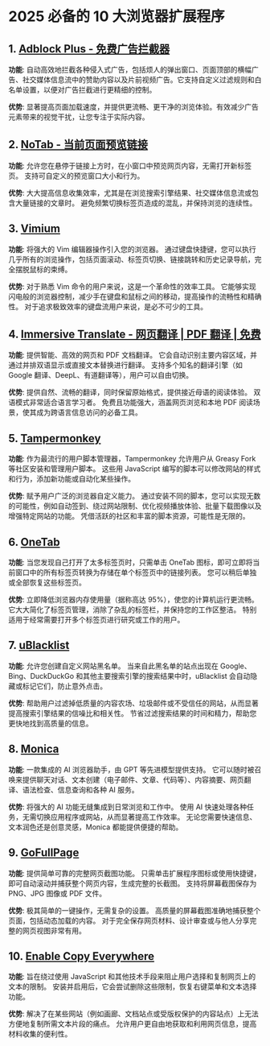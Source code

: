 # 2025 必备的 10 大浏览器扩展程序

## 1. [Adblock Plus - 免费广告拦截器](https://chromewebstore.google.com/detail/cfhdojbkjhnklbpkdaibdccddilifddb)

**功能**: 自动高效地拦截各种侵入式广告，包括烦人的弹出窗口、页面顶部的横幅广告、社交媒体信息流中的赞助内容以及片前视频广告。它支持自定义过滤规则和白名单设置，以便对广告拦截进行更精细的控制。

**优势**: 显著提高页面加载速度，并提供更流畅、更干净的浏览体验。有效减少广告元素带来的视觉干扰，让您专注于实际内容。

## 2. [NoTab - 当前页面预览链接](https://notab.wand.tools)
**功能**: 允许您在悬停于链接上方时，在小窗口中预览网页内容，无需打开新标签页。 支持可自定义的预览窗口大小和行为。

**优势**: 大大提高信息收集效率，尤其是在浏览搜索引擎结果、社交媒体信息流或包含大量链接的文章时。 避免频繁切换标签页造成的混乱，并保持浏览的连续性。

## 3. [Vimium](https://chromewebstore.google.com/detail/vimium/dbepggeogbaibhgnhhndojpepiihcmeb)
**功能**: 将强大的 Vim 编辑器操作引入您的浏览器。 通过键盘快捷键，您可以执行几乎所有的浏览操作，包括页面滚动、标签页切换、链接跳转和历史记录导航，完全摆脱鼠标的束缚。

**优势**: 对于熟悉 Vim 命令的用户来说，这是一个革命性的效率工具。 它能够实现闪电般的浏览器控制，减少手在键盘和鼠标之间的移动，提高操作的流畅性和精确性。 对于追求极致效率的键盘流用户来说，是必不可少的工具。

## 4. [Immersive Translate - 网页翻译 | PDF 翻译 | 免费](https://chromewebstore.google.com/detail/bpoadfkcbjbfhfodiogcnhhhpibjhbnh)
**功能**: 提供智能、高效的网页和 PDF 文档翻译。 它会自动识别主要内容区域，并通过并排双语显示或直接文本替换进行翻译。 支持多个知名的翻译引擎（如 Google 翻译、DeepL、有道翻译等），用户可以自由切换。

**优势**: 提供自然、流畅的翻译，同时保留原始格式，提供接近母语的阅读体验。 双语模式非常适合语言学习者。 免费且功能强大，涵盖网页浏览和本地 PDF 阅读场景，使其成为跨语言信息访问的必备工具。

## 5. [Tampermonkey](https://chromewebstore.google.com/detail/dhdgffkkebhmkfjojejmpbldmpobfkfo)
**功能**: 作为最流行的用户脚本管理器，Tampermonkey 允许用户从 Greasy Fork 等社区安装和管理用户脚本。 这些用 JavaScript 编写的脚本可以修改网站的样式和行为，添加新功能或自动化某些操作。

**优势**: 赋予用户广泛的浏览器自定义能力。 通过安装不同的脚本，您可以实现无数的可能性，例如自动签到、绕过网站限制、优化视频播放体验、批量下载图像以及增强特定网站的功能。 凭借活跃的社区和丰富的脚本资源，可能性是无限的。

## 6. [OneTab](https://chromewebstore.google.com/detail/onetab/chphlpgkkbolifaimnlloiipkdnihall)
**功能**: 当您发现自己打开了太多标签页时，只需单击 OneTab 图标，即可立即将当前窗口中的所有标签页转换为存储在单个标签页中的链接列表。 您可以稍后单独或全部恢复这些标签页。

**优势**: 立即降低浏览器内存使用量（据称高达 95%），使您的计算机运行更流畅。 它大大简化了标签页管理，消除了杂乱的标签栏，并保持您的工作区整洁。 特别适用于经常需要打开多个标签页进行研究或工作的用户。

## 7. [uBlacklist](https://chromewebstore.google.com/detail/ublacklist/pncfbmialoiaghdehhbnbhkkgmjanfhe)
**功能**: 允许您创建自定义网站黑名单。 当来自此黑名单的站点出现在 Google、Bing、DuckDuckGo 和其他主要搜索引擎的搜索结果中时，uBlacklist 会自动隐藏或标记它们，防止意外点击。

**优势**: 帮助用户过滤掉低质量的内容农场、垃圾邮件或不受信任的网站，从而显著提高搜索引擎结果的信噪比和相关性。 节省过滤搜索结果的时间和精力，帮助您更快地找到高质量的信息。

## 8. [Monica](https://chromewebstore.google.com/detail/ofpnmcalabcbjgholdjcjblkibolbppb)
**功能**: 一款集成的 AI 浏览器助手，由 GPT 等先进模型提供支持。 它可以随时被召唤来提供聊天对话、文本创建（电子邮件、文章、代码等）、内容摘要、网页翻译、语法检查、信息查询和各种 AI 服务。

**优势**: 将强大的 AI 功能无缝集成到日常浏览和工作中。 使用 AI 快速处理各种任务，无需切换应用程序或网站，从而显著提高工作效率。 无论您需要快速信息、文本润色还是创意灵感，Monica 都能提供便捷的帮助。

## 9. [GoFullPage](https://chromewebstore.google.com/detail/fdpohaocaechififmbbbbbknoalclacl)
**功能**: 提供简单可靠的完整网页截图功能。 只需单击扩展程序图标或使用快捷键，即可自动滚动并捕获整个网页内容，生成完整的长截图。 支持将屏幕截图保存为 PNG、JPG 图像或 PDF 文件。

**优势**: 极其简单的一键操作，无需复杂的设置。 高质量的屏幕截图准确地捕获整个页面，包括动态加载的内容。 对于完全保存网页材料、设计审查或与他人分享完整的网页视图非常有用。

## 10. [Enable Copy Everywhere](https://chromewebstore.google.com/detail/nahkcohcfljjjkhdcbfdphegdoiflbjd)
**功能**: 旨在绕过使用 JavaScript 和其他技术手段来阻止用户选择和复制网页上的文本的限制。 安装并启用后，它会尝试删除这些限制，恢复右键菜单和文本选择功能。

**优势**: 解决了在某些网站（例如画廊、文档站点或受版权保护的内容站点）上无法方便地复制所需文本片段的痛点。 允许用户更自由地获取和利用网页信息，提高材料收集的便利性。

